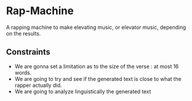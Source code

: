 # Rap-Machine
A rapping machine to make elevating music, or elevator music, depending on the results.

## Constraints

- We are gonna set a limitation as to the size of the verse : at most 16 words.
- We are going to try and see if the generated text is close to what the rapper actually did.
- We are going to analyze linguistically the generated text
